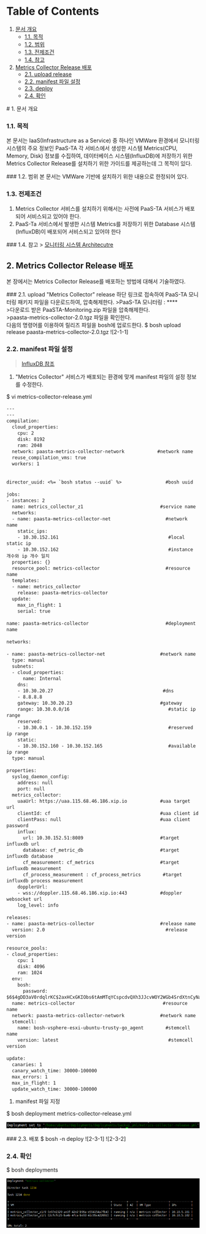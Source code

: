 # Table of Contents

1. [문서 개요](paas-ta-metrics-collector-vmware-_v1.0.md#1)
   * [1.1. 목적](paas-ta-metrics-collector-vmware-_v1.0.md#2)
   * [1.2. 범위](paas-ta-metrics-collector-vmware-_v1.0.md#3)
   * [1.3. 전제조건](paas-ta-metrics-collector-vmware-_v1.0.md#4)
   * [1.4. 참고](paas-ta-metrics-collector-vmware-_v1.0.md#5)
2. [Metrics Collector Release 배포](paas-ta-metrics-collector-vmware-_v1.0.md#6)
   * [2.1.  upload release](paas-ta-metrics-collector-vmware-_v1.0.md#7)
   * [2.2.  manifest 파일 설정](paas-ta-metrics-collector-vmware-_v1.0.md#8)
   * [2.3.  deploy](paas-ta-metrics-collector-vmware-_v1.0.md#9)
   * [2.4.  확인](paas-ta-metrics-collector-vmware-_v1.0.md#10)

 \# 1. 문서 개요

### 1.1. 목적

본 문서는 IaaS\(Infrastructure as a Service\) 중 하나인 VMWare 환경에서 모니터링 시스템의 주요 정보인 PaaS-TA 각 서비스에서 생성한 시스템 Metrics\(CPU, Memory, Disk\) 정보를 수집하여, 데이터베이스 시스템\(InfluxDB\)에 저장하기 위한 Metrics Collector Release를 설치하기 위한 가이드를 제공하는데 그 목적이 있다.

 \#\#\# 1.2. 범위 본 문서는 VMWare 기반에 설치하기 위한 내용으로 한정되어 있다.

### 1.3. 전제조건

1. Metrics Collector 서비스를 설치하기 위해서는 사전에 PaaS-TA 서비스가 배포되어 서비스되고 있어야 한다.
2. PaaS-Ta 서비스에서 발생한 시스템 Metrics를 저장하기 위한 Database 시스템\(InfluxDB\)이 배포되어 서비스되고 있어야 한다

 \#\#\# 1.4. 참고 &gt; [모니터링 시스템 Architecutre](https://github.com/OpenPaaSRnD/Documents-PaaSTA-2.0/blob/master/Use-Guide/PaaS-TA%20%EB%AA%A8%EB%8B%88%ED%84%B0%EB%A7%81%20%EC%8B%9C%EC%8A%A4%ED%85%9C%20Architecture.md)

## 2.  Metrics Collector Release 배포

본 장에서는 Metrics Collector Release를 배포하는 방법에 대해서 기술하였다.

 \#\#\# 2.1. upload "Metrics Collector" release 하단 링크로 접속하여 PaaS-TA 모니터링 패키지 파일을 다운로드하여, 압축해제한다. &gt;PaaS-TA 모니터링 : \*\*\*\*  
 &gt;다운로드 받은 PaaSTA-Monitoring.zip 파일을 압축해제한다.  
 &gt;paasta-metrics-collector-2.0.tgz 파일을 확인한다.  
 다음의 명령어를 이용하여 릴리즈 파일을 bosh에 업로드한다. $ bosh upload release paasta-metrics-collector-2.0.tgz !\[2-1-1\]

### 2.2.  manifest 파일 설정

> [InfluxDB 참조](https://github.com/OpenPaaSRnD/Documents-PaaSTA-2.0/blob/master/Use-Guide/PaaS-TA%20%EB%AA%A8%EB%8B%88%ED%84%B0%EB%A7%81%20DB%20%EB%B0%8F%20Metrics%20%EA%B0%80%EC%9D%B4%EB%93%9C.md)

1. "Metrics Collector" 서비스가 배포되는 환경에 맞게 manifest 파일의 설정 정보를 수정한다.

$ vi metrics-collector-release.yml

```text
---
---
compilation:
  cloud_properties:
    cpu: 2
    disk: 8192
    ram: 2048
  network: paasta-metrics-collector-network            #network name
  reuse_compilation_vms: true
  workers: 1


director_uuid: <%= `bosh status --uuid` %>                #bosh uuid

jobs:
- instances: 2
  name: metrics_collector_z1                            #service name
  networks:
  - name: paasta-metrics-collector-net                    #network name
    static_ips: 
    - 10.30.152.161                                        #local static ip
    - 10.30.152.162                                        #instance 개수와 ip 개수 일치
  properties: {}
  resource_pool: metrics-collector                        #resource name
  templates:
  - name: metrics_collector    
    release: paasta-metrics-collector
  update:
    max_in_flight: 1
    serial: true

name: paasta-metrics-collector                            #deployment name

networks:

- name: paasta-metrics-collector-net                    #network name
  type: manual
  subnets:
  - cloud_properties:
      name: Internal
    dns:
    - 10.30.20.27                                        #dns
    - 8.8.8.8
    gateway: 10.30.20.23                                #gateway
    range: 10.30.0.0/16                                    #static ip range
    reserved:    
    - 10.30.0.1 - 10.30.152.159                            #reserved ip range
    static:
    - 10.30.152.160 - 10.30.152.165                        #available ip range
  type: manual

properties:
  syslog_daemon_config:
    address: null
    port: null
  metrics_collector:
    uaaUrl: https://uaa.115.68.46.186.xip.io            #uaa target url
    clientId: cf                                        #uaa client id
    clientPass: null                                    #uaa client password
    influx:
      url: 10.30.152.51:8089                            #target influxdb url
      database: cf_metric_db                            #target influxdb database
      cf_measurement: cf_metrics                        #target influxdb measurement
      cf_process_measurement : cf_process_metrics        #target influxdb process measurement
    dopplerUrl:
    - wss://doppler.115.68.46.186.xip.io:443            #doppler websocket url
    log_level: info

releases:
- name: paasta-metrics-collector                        #release name
  version: 2.0                                            #release version                

resource_pools:
- cloud_properties:
    cpu: 1
    disk: 4096
    ram: 1024
  env:
    bosh:
      password: $6$4gDD3aV0rdqlrKC$2axHCxGKIObs6tAmMTqYCspcdvQXh3JJcvWOY2WGb4SrdXtnCyNaWlrf3WEqvYR2MYizEGp3kMmbpwBC6jsHt0
  name: metrics-collector                                #resource name
  network: paasta-metrics-collector-network             #network name
  stemcell:
    name: bosh-vsphere-esxi-ubuntu-trusty-go_agent        #stemcell name
    version: latest                                        #stemcell version

update:
  canaries: 1
  canary_watch_time: 30000-100000
  max_errors: 1
  max_in_flight: 1
  update_watch_time: 30000-100000
```

1. manifest 파일 지정

$ bosh deployment metrics-collector-release.yml

![](../../../.gitbook/assets/2-2-1%20%288%29.png)

 \#\#\# 2.3. 배포 $ bosh -n deploy !\[2-3-1\] !\[2-3-2\]

### 2.4.  확인

$ bosh deployments

![](../../../.gitbook/assets/2-4-1%20%2817%29.png)

